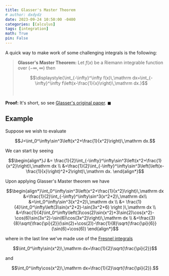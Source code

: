 ```yaml
---
title: Glasser's Master Theorem
# author: dxdydz
date: 2023-09-24 10:50:00 -0400
categories: [Calculus]
tags: [integration]
math: True
pin: False
---
```


 A quick way to make work of some challenging integrals is the following:

> **Glasser's Master Theorem:** Let $f(x)$ be a Riemann integrable function over $(-\infty,\,\infty)$ then
>
> $$\displaystyle{\int_{-\infty}^\infty f(x)\,\mathrm dx=\int_{-\infty}^\infty f\left(x-\frac{1}{x}\right)\,\mathrm dx.}$$
>
> $$\,$$

**Proof:** It's short, so see [Glasser's original paper](https://www.ams.org/journals/mcom/1983-40-162/S0025-5718-1983-0689471-1/S0025-5718-1983-0689471-1.pdf). $\blacksquare$

## Example

Suppose we wish to evaluate

$$J=\int_0^\infty\sin^3\left(x^2+\frac{1}{x^2}\right)\,\mathrm dx.$$

We can start by seeing

$$\begin{align*}J &= \frac{1}{2}\int_{-\infty}^\infty\sin^3\left(x^2+\frac{1}{x^2}\right)\,\mathrm dx \\ &=\frac{1}{2}\int_{-\infty}^\infty\sin^3\left(\left(x-\frac{1}{x}\right)^2+2\right)\,\mathrm dx.  \end{align*}$$

Upon applying Glasser's Master theorem we have

$$\begin{align*}\int_0^\infty\sin^3\left(x^2+\frac{1}{x^2}\right)\,\mathrm dx &=\frac{1}{2}\int_{-\infty}^\infty\sin^3(x^2+2)\,\mathrm dx\\ &=\int_0^\infty\sin^3(x^2+2)\,\mathrm dx \\ &= \frac{1}{4}\int_0^\infty\left(3\sin(x^2+2)-\sin(3x^2+6) \right )\,\mathrm dx \\ 
 &=\frac{1}{4}\int_0^\infty\left(3\cos(2)\sin(x^2)+3\sin(2)\cos(x^2)-\cos(6)\sin(3x^2)-\sin(6)\cos(3x^2)\right)\,\mathrm dx \\ 
 &=\frac{3}{8}\sqrt{\frac{\pi}{2}}(\sin(2)+\cos(2))-\frac{1}{8}\sqrt{\frac{\pi}{6}}(\sin(6)+\cos(6)) \end{align*}$$

 where in the last line we've made use of the [Fresnel integrals](https://en.wikipedia.org/wiki/Fresnel_integral)

 $$\int_0^\infty\sin(x^2)\,\mathrm dx=\frac{1}{2}\sqrt{\frac{\pi}{2}}$$

 and

 $$\int_0^\infty\cos(x^2)\,\mathrm dx=\frac{1}{2}\sqrt{\frac{\pi}{2}}.$$
